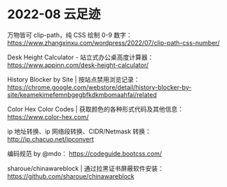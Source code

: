 # 2022-08 云足迹

万物皆可 clip-path，纯 CSS 绘制 0-9 数字：
https://www.zhangxinxu.com/wordpress/2022/07/clip-path-css-number/

Desk Height Calculator - 站立式办公桌高度计算器：
https://www.appinn.com/desk-height-calculator/

History Blocker by Site | 按站点禁用浏览记录：
https://chrome.google.com/webstore/detail/history-blocker-by-site/keamekimefemnbgegbfkdkmbomaahfai/related

Color Hex Color Codes | 获取颜色的各种形式代码及其他信息：
https://www.color-hex.com/

ip 地址转换、ip 网络段转换、CIDR/Netmask 转换：
http://ip.chacuo.net/ipconvert

编码规范 by @mdo：
https://codeguide.bootcss.com/

sharoue/chinawareblock | 通过拉黑证书屏蔽软件安装：
https://github.com/sharoue/chinawareblock

